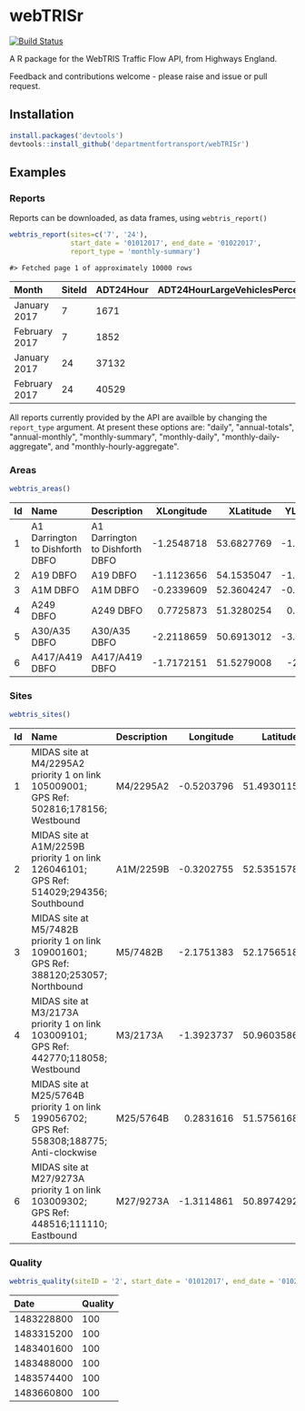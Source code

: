 # webTRISr

[![Build Status](https://travis-ci.org/departmentfortransport/webTRISr.svg?branch=master)](https://travis-ci.org/departmentfortransport/webTRISr)

A R package for the WebTRIS Traffic Flow API, from Highways England.

Feedback and contributions welcome - please raise and issue or pull request.


## Installation


```r
install.packages('devtools')
devtools::install_github('departmentfortransport/webTRISr')
```

## Examples
### Reports
Reports can be downloaded, as data frames, using `webtris_report()`

```r
webtris_report(sites=c('7', '24'),
               start_date = '01012017', end_date = '01022017',
               report_type = 'monthly-summary')
```


```
#> Fetched page 1 of approximately 10000 rows
```



| Month         | SiteId | ADT24Hour | ADT24HourLargeVehiclesPercentage | AWT24Hour | AWT24HourLargeVehiclesPercentage | ADT18Hour | ADT18HourLargeVehiclesPercentage | AWT18Hour | AWT18HourLargeVehiclesPercentage | ADT16Hour | ADT16HourLargeVehiclesPercentage | AWT16Hour | AWT16HourLargeVehiclesPercentage | ADT12Hour | ADT12HourLargeVehiclesPercentage | AWT12Hour | AWT12HourLargeVehiclesPercentage |
| :------------ | :----- | :-------- | -------------------------------: | :-------- | -------------------------------: | :-------- | -------------------------------: | :-------- | -------------------------------: | :-------- | -------------------------------: | :-------- | -------------------------------: | :-------- | -------------------------------: | :-------- | -------------------------------: |
| January 2017  | 7      | 1671      |                             11.1 | 1938      |                             12.3 | 1623      |                             10.4 | 1883      |                             11.5 | 1601      |                             10.4 | 1860      |                             11.5 | 1454      |                             10.2 | 1686      |                             11.4 |
| February 2017 | 7      | 1852      |                             11.8 | 2119      |                             13.1 | 1800      |                               11 | 2060      |                             12.4 | 1773      |                               11 | 2031      |                             12.4 | 1615      |                               11 | 1846      |                             12.5 |
| January 2017  | 24     | 37132     |                             14.4 | 39949     |                             16.7 | 35542     |                             13.1 | 38199     |                             15.3 | 34427     |                             12.9 | 37085     |                             15.1 | 29073     |                             12.9 | 31366     |                             15.2 |
| February 2017 | 24     | 40529     |                             14.2 | 42703     |                             16.6 | 38807     |                             12.9 | 40825     |                             15.3 | 37562     |                             12.8 | 39595     |                             15.2 | 31535     |                             12.8 | 33112     |                             15.3 |

All reports currently provided by the API are availble by changing the `report_type` argument. At present these options are: "daily", "annual-totals", "annual-monthly", "monthly-summary", "monthly-daily", "monthly-daily-aggregate", and "monthly-hourly-aggregate".

### Areas


```r
webtris_areas()
```


| Id   | Name                            | Description                     | XLongitude |  XLatitude | YLongitude |  YLatitude |
| :--- | :------------------------------ | :------------------------------ | ---------: | ---------: | ---------: | ---------: |
| 1    | A1 Darrington to Dishforth DBFO | A1 Darrington to Dishforth DBFO | -1.2548718 | 53.6827769 | -1.4461635 | 54.1543464 |
| 2    | A19 DBFO                        | A19 DBFO                        | -1.1123656 | 54.1535047 | -1.4906831 | 54.9749529 |
| 3    | A1M DBFO                        | A1M DBFO                        | -0.2339609 | 52.3604247 | -0.3283727 | 52.5347699 |
| 4    | A249 DBFO                       | A249 DBFO                       |  0.7725873 | 51.3280254 |  0.6602573 | 51.4419403 |
| 5    | A30/A35 DBFO                    | A30/A35 DBFO                    | -2.2118659 | 50.6913012 | -3.4654564 | 50.8130964 |
| 6    | A417/A419 DBFO                  | A417/A419 DBFO                  | -1.7172151 | 51.5279008 |  -2.166667 | 51.8570205 |




### Sites

```r
webtris_sites()
```


| Id   | Name                                     | Description |  Longitude |   Latitude | Status   |
| :--- | :--------------------------------------- | :---------- | ---------: | ---------: | :------- |
| 1    | MIDAS site at M4/2295A2 priority 1 on link 105009001; GPS Ref: 502816;178156; Westbound | M4/2295A2   | -0.5203796 | 51.4930115 | Inactive |
| 2    | MIDAS site at A1M/2259B priority 1 on link 126046101; GPS Ref: 514029;294356; Southbound | A1M/2259B   | -0.3202755 | 52.5351578 | Active   |
| 3    | MIDAS site at M5/7482B priority 1 on link 109001601; GPS Ref: 388120;253057; Northbound | M5/7482B    | -2.1751383 | 52.1756518 | Active   |
| 4    | MIDAS site at M3/2173A priority 1 on link 103009101; GPS Ref: 442770;118058; Westbound | M3/2173A    | -1.3923737 | 50.9603586 | Active   |
| 5    | MIDAS site at M25/5764B priority 1 on link 199056702; GPS Ref: 558308;188775; Anti-clockwise | M25/5764B   |  0.2831616 | 51.5756168 | Active   |
| 6    | MIDAS site at M27/9273A priority 1 on link 103009302; GPS Ref: 448516;111110; Eastbound | M27/9273A   | -1.3114861 | 50.8974292 | Active   |




### Quality

```r
webtris_quality(siteID = '2', start_date = '01012017', end_date = '01022017')
```

| Date       | Quality |
| :--------- | :------ |
| 1483228800 | 100     |
| 1483315200 | 100     |
| 1483401600 | 100     |
| 1483488000 | 100     |
| 1483574400 | 100     |
| 1483660800 | 100     |
